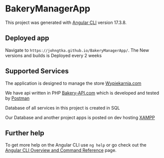 # BakeryManagerApp

This project was generated with [Angular CLI](https://github.com/angular/angular-cli) version 17.3.8.

## Deployed app

Navigate to `https://johngtka.github.io/BakeryManagerApp/`. The New versions and builds is Deployed every 2 weeks

## Supported Services

The application is designed to manage the store [Wypiekarnia.com](https://localhost/Wypiekarnia)

We have api written in PHP [Bakery-API.com](https://github.com/Johngtka/bakery_api) which is developed and tested by [Postman](https://www.postman.com/)

Database of all services in this project is created in SQL

Our Database and another project apps is posted on dev hosting [XAMPP](https://www.apachefriends.org/pl/index.html)

## Further help

To get more help on the Angular CLI use `ng help` or go check out the [Angular CLI Overview and Command Reference](https://angular.io/cli) page.
